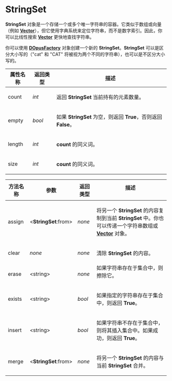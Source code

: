 # StringSet

**StringSet** 对象是一个存储一个或多个唯一字符串的容器。它类似于数组或向量（例如 **[Vector](vector.zh.md)**），但它使用字典系统来定位字符串，而不是数字索引。因此，你可以比线性搜索 **[Vector](vector.zh.md)** 更快地查找字符串。

你可以使用 **[DOpusFactory](dopusfactory.zh.md)** 对象创建一个新的 **StringSet**。**StringSet** 可以是区分大小写的（"cat" 和 "CAT" 将被视为两个不同的字符串），也可以是不区分大小写的。

<table>
<thead><tr><th>
属性名称</th><th>
返回类型</th><th>
描述
</th></tr></thead><tbody><tr><td>
count</td><td>

*int*</td><td>

返回 **StringSet** 当前持有的元素数量。
</td></tr><tr><td>
empty</td><td>

*bool*</td><td>

如果 **StringSet** 为空，则返回 **True**，否则返回 **False**。
</td></tr><tr><td>
length</td><td>

*int*</td><td>

**count** 的同义词。
</td></tr><tr><td>
size</td><td>

*int*</td><td>

**count** 的同义词。
</td></tr></tbody>
</table>

<table>
<thead><tr><th>
方法名称</th><th>

**参数**</th><th>
返回类型</th><th>
描述
</th></tr></thead><tbody><tr><td>
assign</td><td>

\<**StringSet**:from\></td><td>

*none*</td><td>

将另一个 **StringSet** 的内容复制到当前 **StringSet** 中。你也可以传递一个字符串数组或 **[Vector](vector.zh.md)** 对象。
</td></tr><tr><td>
clear</td><td>

*none*</td><td>

*none*</td><td>

清除 **StringSet** 的内容。
</td></tr><tr><td>
erase</td><td>

\<string\></td><td>

*none*</td><td>
如果字符串存在于集合中，则擦除它。
</td></tr><tr><td>
exists</td><td>

\<string\></td><td>

*bool*</td><td>

如果指定的字符串存在于集合中，则返回 **True**。
</td></tr><tr><td>
insert</td><td>

\<string\></td><td>

*bool*</td><td>

如果字符串不存在于集合中，则将其插入集合中。如果成功，则返回 **True**。
</td></tr><tr><td>
merge</td><td>

\<**StringSet**:from\></td><td>

*none*</td><td>

将另一个 **StringSet** 的内容与当前 **StringSet** 合并。
</td></tr></tbody>
</table>